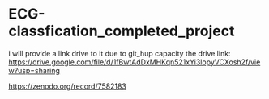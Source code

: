 # ECG-classfication_completed_project
i will provide a link drive to it due to git_hup capacity
the drive link: https://drive.google.com/file/d/1fBwtAdDxMHKqn521xYi3lopyVCXosh2f/view?usp=sharing




https://zenodo.org/record/7582183
